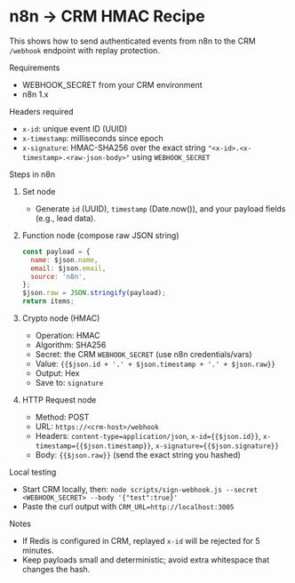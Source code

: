 # n8n → CRM HMAC Recipe

This shows how to send authenticated events from n8n to the CRM `/webhook` endpoint with replay protection.

Requirements

- WEBHOOK_SECRET from your CRM environment
- n8n 1.x

Headers required

- `x-id`: unique event ID (UUID)
- `x-timestamp`: milliseconds since epoch
- `x-signature`: HMAC-SHA256 over the exact string `"<x-id>.<x-timestamp>.<raw-json-body>"` using `WEBHOOK_SECRET`

Steps in n8n

1. Set node
   - Generate `id` (UUID), `timestamp` (Date.now()), and your payload fields (e.g., lead data).

2. Function node (compose raw JSON string)

   ```js
   const payload = {
     name: $json.name,
     email: $json.email,
     source: 'n8n',
   };
   $json.raw = JSON.stringify(payload);
   return items;
   ```

3. Crypto node (HMAC)
   - Operation: HMAC
   - Algorithm: SHA256
   - Secret: the CRM `WEBHOOK_SECRET` (use n8n credentials/vars)
   - Value: `{{$json.id + '.' + $json.timestamp + '.' + $json.raw}}`
   - Output: Hex
   - Save to: `signature`

4. HTTP Request node
   - Method: POST
   - URL: `https://<crm-host>/webhook`
   - Headers: `content-type=application/json`, `x-id={{$json.id}}`, `x-timestamp={{$json.timestamp}}`, `x-signature={{$json.signature}}`
   - Body: `{{$json.raw}}` (send the exact string you hashed)

Local testing

- Start CRM locally, then: `node scripts/sign-webhook.js --secret <WEBHOOK_SECRET> --body '{"test":true}'`
- Paste the curl output with `CRM_URL=http://localhost:3005`

Notes

- If Redis is configured in CRM, replayed `x-id` will be rejected for 5 minutes.
- Keep payloads small and deterministic; avoid extra whitespace that changes the hash.
